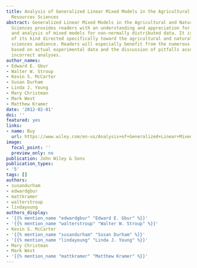 ```yaml
---
title: Analysis of Generalized Linear Mixed Models in the Agricultural and Natural
  Resources Sciences
abstract: Generalized Linear Mixed Models in the Agricultural and Natural Resources
  Sciences provides readers with an understanding and appreciation for the design
  and analysis of mixed models for non-normally distributed data. It is the only publication
  of its kind directed specifically toward the agricultural and natural resources
  sciences audience. Readers will especially benefit from the numerous worked examples
  based on actual experimental data and the discussion of pitfalls associated with
  incorrect analyses.
author_names:
- Edward E. Gbur
- Walter W. Stroup
- Kevin S. McCarter
- Susan Durham
- Linda J. Young
- Mary Christman
- Mark West
- Matthew Kramer
date: '2012-02-01'
doi: ''
featured: yes
links:
- name: Buy
  url: https://www.wiley.com/en-us/Analysis+of+Generalized+Linear+Mixed+Models+in+the+Agricultural+and+Natural+Resources+Sciences-p-9780891181828
image:
  focal_point: ''
  preview_only: no
publication: John Wiley & Sons
publication_types:
- '5'
tags: []
authors:
- susandurham
- edwardgbur
- mattkramer
- walterstroup
- lindayoung
authors_display:
- '{{% mention_name "edwardgbur" "Edward E. Gbur" %}}'
- '{{% mention_name "walterstroup" "Walter W. Stroup" %}}'
- Kevin S. McCarter
- '{{% mention_name "susandurham" "Susan Durham" %}}'
- '{{% mention_name "lindayoung" "Linda J. Young" %}}'
- Mary Christman
- Mark West
- '{{% mention_name "mattkramer" "Matthew Kramer" %}}'
---
```

